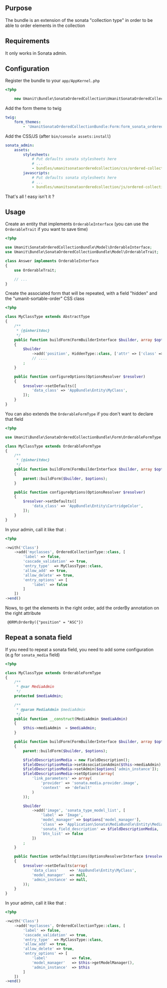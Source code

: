 ## Purpose

The bundle is an extension of the sonata "collection type" in order to be able to order elements in the collection

## Requirements

It only works in Sonata admin.

## Configuration

Register the bundle to your `app/AppKernel.php`

```php
<?php

    new Umanit\Bundle\SonataOrderedCollection\UmanitSonataOrderedCollectionBundle(),
```

Add the form theme to twig
```yaml
twig:
    form_themes:
        - 'UmanitSonataOrderedCollectionBundle:Form:form_sonata_ordered_collection.html.twig'
```

Add the CSS/JS (after `bin/console assets:install`)
```yaml
sonata_admin:
    assets:
        stylesheets:
            # Put defaults sonata stylesheets here
            # ...
            - bundles/umanitsonataorderedcollection/css/ordered-collection.css
        javascripts:
            # Put defaults sonata stylesheets here
            # ...
            - bundles/umanitsonataorderedcollection/js/ordered-collection.js
```

That's all ! easy isn't it ?

## Usage

Create an entity that implements `OrderableInterface` (you can use the `OrderableTrait` if you want to save time)

```php
<?php

use Umanit\SonataOrderedCollectionBundle\Model\OrderableInterface;
use Umanit\Bundle\SonataOrderedCollectionBundle\Model\OrderableTrait;

class Answer implements OrderableInterface
{
    use OrderableTrait;

    // ...
}
```

Create the associated form that will be repeated, with a field "hidden" and the "umanit-sortable-order" CSS class

```php
<?php

class MyClassType extends AbstractType
{
    /**
     * {@inheritdoc}
     */
    public function buildForm(FormBuilderInterface $builder, array $options)
    {
        $builder
            ->add('position', HiddenType::class, ['attr' => ['class' => 'umanit-sortable-order']])
            // ....
        ;
    }

    public function configureOptions(OptionsResolver $resolver)
    {
        $resolver->setDefaults([
            'data_class' => 'AppBundle\Entity\MyClass',
        ]);
    }
}
```

You can also extends the `OrderableFormType` if you don't want to declare that field

```php
<?php

use Umanit\Bundle\SonataOrderedCollectionBundle\Form\OrderableFormType;

class MyClassType extends OrderableFormType
{
    /**
     * {@inheritdoc}
     */
    public function buildForm(FormBuilderInterface $builder, array $options)
    {
        parent::buildForm($builder, $options);
    }

    public function configureOptions(OptionsResolver $resolver)
    {
        $resolver->setDefaults([
            'data_class' => 'AppBundle\Entity\CartridgeColor',
        ]);
    }
}
```

In your admin, call it like that :
```php
<?php

->with('Class')
    ->add('myclasses', OrderedCollectionType::class, [
        'label' => false,
        'cascade_validation' => true,
        'entry_type'  => MyClassType::class,
        'allow_add' => true,
        'allow_delete' => true,
        'entry_options' => [
            'label' => false
        ]
    ])
->end()
```

Nows, to get the elements in the right order, add the orderBy annotation on the right attribute
```
 @ORM\OrderBy({"position" = "ASC"})
```

## Repeat a sonata field

If you need to repeat a sonata field, you need to add some configuration (e.g for `sonata_media` field)

```php
<?php

class MyClassType extends OrderableFormType
{
    /**
     * @var MediaAdmin
     */
    protected $mediaAdmin;

    /**
     * @param MediaAdmin $mediaAdmin
     */
    public function __construct(MediaAdmin $mediaAdmin)
    {
        $this->mediaAdmin  = $mediaAdmin;
    }

    public function buildForm(FormBuilderInterface $builder, array $options)
    {
        parent::buildForm($builder, $options);

        $fieldDescriptionMedia = new FieldDescription();
        $fieldDescriptionMedia->setAssociationAdmin($this->mediaAdmin);
        $fieldDescriptionMedia->setAdmin($options['admin_instance']);
        $fieldDescriptionMedia->setOptions(array(
            'link_parameters' => array(
                'provider' => 'sonata.media.provider.image',
                'context'  => 'default'
            )
        ));

        $builder
            ->add('image', 'sonata_type_model_list', [
                'label' => 'Image',
                'model_manager' => $options['model_manager'],
                'class' => 'Application\Sonata\MediaBundle\Entity\Media',
                'sonata_field_description' => $fieldDescriptionMedia,
                'btn_list' => false
            ])
        ;
    }

    public function setDefaultOptions(OptionsResolverInterface $resolver)
    {
        $resolver->setDefaults(array(
            'data_class'     => 'AppBundle\Entity\MyClass',
            'model_manager'  => null,
            'admin_instance' => null,
        ));
    }
}
```

In your admin, call it like that :
```php
<?php

->with('Class')
    ->add('myclasses', OrderedCollectionType::class, [
        'label' => false,
        'cascade_validation' => true,
        'entry_type'  => MyClassType::class,
        'allow_add' => true,
        'allow_delete' => true,
        'entry_options' => [
            'label'           => false,
            'model_manager'   => $this->getModelManager(),
            'admin_instance'  => $this
        ]
    ])
->end()
```
